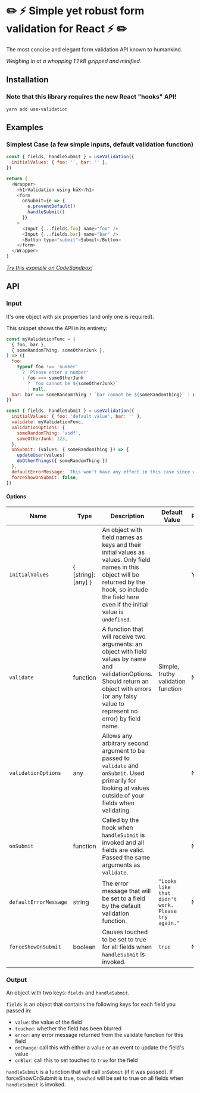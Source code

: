 # ✏️ ⚡️ Simple yet robust form validation for React ⚡️ ✏️

The most concise and elegant form validation API known to humankind.

_Weighing in at a whopping 1.1 kB gzipped and minified._

## Installation

### Note that this library requires the new React "hooks" API!

`yarn add use-validation`

## Examples

### Simplest Case (a few simple inputs, default validation function)

```js
const { fields, handleSubmit } = useValidation({
  initialValues: { foo: '', bar: '' },
})

return (
  <Wrapper>
    <h1>Validation using hūX</h1>
    <form
      onSubmit={e => {
        e.preventDefault()
        handleSubmit()
      }}
    >
      <Input {...fields.foo} name="foo" />
      <Input {...fields.bar} name="bar" />
      <Button type="submit">Submit</Button>
    </form>
  </Wrapper>
)
```

_[Try this example on CodeSandbox!](https://codesandbox.io/embed/use-validation-basic-example-v1z03?fontsize=14&module=%2Fsrc%2Fexample.js)_

## API

### Input

It's one object with six properties (and only one is required).

This snippet shows the API in its entirety:

```js
const myValidationFunc = (
  { foo, bar },
  { someRandomThing, someOtherJunk },
) => ({
  foo:
    typeof foo !== 'number'
      ? 'Please enter a number'
      : foo === someOtherJunk
        ? `foo cannot be ${someOtherJunk}`
        : null,
  bar: bar === someRandomThing ? `bar cannot be ${someRandomThing}` : null,
})

const { fields, handleSubmit } = useValidation({
  initialValues: { foo: 'default value', bar: '' },
  validate: myValidationFunc,
  validationOptions: {
    someRandomThing: 'asdf',
    someOtherJunk: 123,
  },
  onSubmit: (values, { someRandomThing }) => {
    updateUser(values)
    doOtherThings({ someRandomThing })
  },
  defaultErrorMessage: `This won't have any effect in this case since we're using a custom validation function.`,
  forceShowOnSubmit: false,
})
```

#### Options

| Name                  | Type                | Description                                                                                                                                                                                              | Default Value                                      | Required? |
| --------------------- | ------------------- | -------------------------------------------------------------------------------------------------------------------------------------------------------------------------------------------------------- | -------------------------------------------------- | --------- |
| `initialValues`       | { [string]: [any] } | An object with field names as keys and their initial values as values. Only field names in this object will be returned by the hook, so include the field here even if the initial value is `undefined`. |                                                    | Yes       |
| `validate`            | function            | A function that will receive two arguments: an object with field values by name and validationOptions. Should return an object with errors (or any falsy value to represent no error) by field name.     | Simple, truthy validation function                 | No        |
| `validationOptions`   | any                 | Allows any arbitrary second argument to be passed to `validate` and `onSubmit`. Used primarily for looking at values outside of your fields when validating.                                             |                                                    | No        |
| `onSubmit`            | function            | Called by the hook when `handleSubmit` is invoked and all fields are valid. Passed the same arguments as `validate`.                                                                                     |                                                    | No        |
| `defaultErrorMessage` | string              | The error message that will be set to a field by the default validation function.                                                                                                                        | `"Looks like that didn't work. Please try again."` | No        |
| `forceShowOnSubmit`   | boolean             | Causes touched to be set to true for all fields when `handleSubmit` is invoked.                                                                                                                          | `true`                                             | No        |

### Output

An object with two keys: `fields` and `handleSubmit`.

`fields` is an object that contains the following keys for each field you passed in:

- `value`: the value of the field
- `touched`: whether the field has been blurred
- `error`: any error message returned from the validate function for this field
- `onChange`: call this with either a value or an event to update the field's value
- `onBlur`: call this to set touched to `true` for the field

`handleSubmit` is a function that will call `onSubmit` (if it was passed). If forceShowOnSubmit is true, `touched` will be set to true on all fields when `handleSubmit` is invoked.
